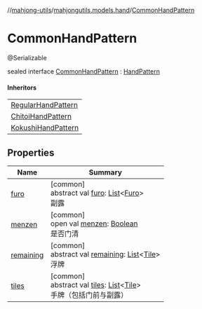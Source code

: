 //[mahjong-utils](../../../index.md)/[mahjongutils.models.hand](../index.md)/[CommonHandPattern](index.md)

# CommonHandPattern

@Serializable

sealed interface [CommonHandPattern](index.md) : [HandPattern](../-hand-pattern/index.md)

#### Inheritors

| |
|---|
| [RegularHandPattern](../-regular-hand-pattern/index.md) |
| [ChitoiHandPattern](../-chitoi-hand-pattern/index.md) |
| [KokushiHandPattern](../-kokushi-hand-pattern/index.md) |

## Properties

| Name | Summary |
|---|---|
| [furo](../-i-has-furo/furo.md) | [common]<br>abstract val [furo](../-i-has-furo/furo.md): [List](https://kotlinlang.org/api/latest/jvm/stdlib/kotlin-stdlib/kotlin.collections/-list/index.html)&lt;[Furo](../../mahjongutils.models/-furo/index.md)&gt;<br>副露 |
| [menzen](../-i-has-furo/menzen.md) | [common]<br>open val [menzen](../-i-has-furo/menzen.md): [Boolean](https://kotlinlang.org/api/latest/jvm/stdlib/kotlin-stdlib/kotlin/-boolean/index.html)<br>是否门清 |
| [remaining](../-hand-pattern/remaining.md) | [common]<br>abstract val [remaining](../-hand-pattern/remaining.md): [List](https://kotlinlang.org/api/latest/jvm/stdlib/kotlin-stdlib/kotlin.collections/-list/index.html)&lt;[Tile](../../mahjongutils.models/-tile/index.md)&gt;<br>浮牌 |
| [tiles](../-hand-pattern/tiles.md) | [common]<br>abstract val [tiles](../-hand-pattern/tiles.md): [List](https://kotlinlang.org/api/latest/jvm/stdlib/kotlin-stdlib/kotlin.collections/-list/index.html)&lt;[Tile](../../mahjongutils.models/-tile/index.md)&gt;<br>手牌（包括门前与副露） |
